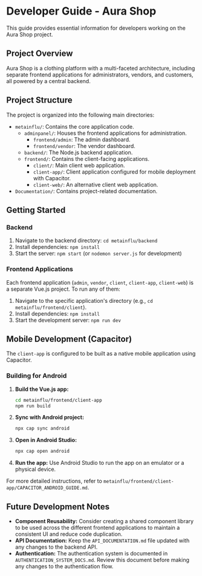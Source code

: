 # Developer Guide - Aura Shop

This guide provides essential information for developers working on the Aura Shop project.

## Project Overview

Aura Shop is a clothing platform with a multi-faceted architecture, including separate frontend applications for administrators, vendors, and customers, all powered by a central backend.

## Project Structure

The project is organized into the following main directories:

*   `metainflu/`: Contains the core application code.
    *   `adminpanel/`: Houses the frontend applications for administration.
        *   `frontend/admin`: The admin dashboard.
        *   `frontend/vendor`: The vendor dashboard.
    *   `backend/`: The Node.js backend application.
    *   `frontend/`: Contains the client-facing applications.
        *   `client/`: Main client web application.
        *   `client-app/`: Client application configured for mobile deployment with Capacitor.
        *   `client-web/`: An alternative client web application.
*   `Documentation/`: Contains project-related documentation.

## Getting Started

### Backend

1.  Navigate to the backend directory: `cd metainflu/backend`
2.  Install dependencies: `npm install`
3.  Start the server: `npm start` (or `nodemon server.js` for development)

### Frontend Applications

Each frontend application (`admin`, `vendor`, `client`, `client-app`, `client-web`) is a separate Vue.js project. To run any of them:

1.  Navigate to the specific application's directory (e.g., `cd metainflu/frontend/client`).
2.  Install dependencies: `npm install`
3.  Start the development server: `npm run dev`

## Mobile Development (Capacitor)

The `client-app` is configured to be built as a native mobile application using Capacitor.

### Building for Android

1.  **Build the Vue.js app:**
    ```bash
    cd metainflu/frontend/client-app
    npm run build
    ```

2.  **Sync with Android project:**
    ```bash
    npx cap sync android
    ```

3.  **Open in Android Studio:**
    ```bash
    npx cap open android
    ```

4.  **Run the app:**
    Use Android Studio to run the app on an emulator or a physical device.

For more detailed instructions, refer to `metainflu/frontend/client-app/CAPACITOR_ANDROID_GUIDE.md`.

## Future Development Notes

*   **Component Reusability:** Consider creating a shared component library to be used across the different frontend applications to maintain a consistent UI and reduce code duplication.
*   **API Documentation:** Keep the `API_DOCUMENTATION.md` file updated with any changes to the backend API.
*   **Authentication:** The authentication system is documented in `AUTHENTICATION_SYSTEM_DOCS.md`. Review this document before making any changes to the authentication flow.
